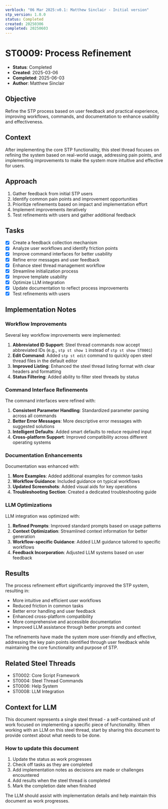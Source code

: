 ```yaml
---
verblock: "06 Mar 2025:v0.1: Matthew Sinclair - Initial version"
stp_version: 1.0.0
status: Completed
created: 20250306
completed: 20250603
---
```

# ST0009: Process Refinement

- **Status**: Completed
- **Created**: 2025-03-06
- **Completed**: 2025-06-03
- **Author**: Matthew Sinclair

## Objective

Refine the STP process based on user feedback and practical experience, improving workflows, commands, and documentation to enhance usability and effectiveness.

## Context

After implementing the core STP functionality, this steel thread focuses on refining the system based on real-world usage, addressing pain points, and implementing improvements to make the system more intuitive and effective for users.

## Approach

1. Gather feedback from initial STP users
2. Identify common pain points and improvement opportunities
3. Prioritize refinements based on impact and implementation effort
4. Implement improvements iteratively
5. Test refinements with users and gather additional feedback

## Tasks

- [x] Create a feedback collection mechanism
- [x] Analyze user workflows and identify friction points
- [x] Improve command interfaces for better usability
- [x] Refine error messages and user feedback
- [x] Enhance steel thread management workflow
- [x] Streamline initialization process
- [x] Improve template usability
- [x] Optimize LLM integration
- [x] Update documentation to reflect process improvements
- [x] Test refinements with users

## Implementation Notes

### Workflow Improvements

Several key workflow improvements were implemented:

1. **Abbreviated ID Support**: Steel thread commands now accept abbreviated IDs (e.g., `stp st show 1` instead of `stp st show ST0001`)
2. **Edit Command**: Added `stp st edit` command to quickly open steel thread files in the default editor
3. **Improved Listing**: Enhanced the steel thread listing format with clear headers and formatting
4. **Status Filtering**: Added ability to filter steel threads by status

### Command Interface Refinements

The command interfaces were refined with:

1. **Consistent Parameter Handling**: Standardized parameter parsing across all commands
2. **Better Error Messages**: More descriptive error messages with suggested solutions
3. **Intelligent Defaults**: Added smart defaults to reduce required input
4. **Cross-platform Support**: Improved compatibility across different operating systems

### Documentation Enhancements

Documentation was enhanced with:

1. **More Examples**: Added additional examples for common tasks
2. **Workflow Guidance**: Included guidance on typical workflows
3. **Updated Screenshots**: Added visual aids for key operations
4. **Troubleshooting Section**: Created a dedicated troubleshooting guide

### LLM Optimizations

LLM integration was optimized with:

1. **Refined Prompts**: Improved standard prompts based on usage patterns
2. **Context Optimization**: Streamlined context information for better generation
3. **Workflow-specific Guidance**: Added LLM guidance tailored to specific workflows
4. **Feedback Incorporation**: Adjusted LLM systems based on user feedback

## Results

The process refinement effort significantly improved the STP system, resulting in:

- More intuitive and efficient user workflows
- Reduced friction in common tasks
- Better error handling and user feedback
- Enhanced cross-platform compatibility
- More comprehensive and accessible documentation
- Improved LLM assistance through better prompts and context

The refinements have made the system more user-friendly and effective, addressing the key pain points identified through user feedback while maintaining the core functionality and purpose of STP.

## Related Steel Threads

- ST0002: Core Script Framework
- ST0004: Steel Thread Commands
- ST0006: Help System
- ST0008: LLM Integration

## Context for LLM

This document represents a single steel thread - a self-contained unit of work focused on implementing a specific piece of functionality. When working with an LLM on this steel thread, start by sharing this document to provide context about what needs to be done.

### How to update this document

1. Update the status as work progresses
2. Check off tasks as they are completed
3. Add implementation notes as decisions are made or challenges encountered
4. Add results when the steel thread is completed
5. Mark the completion date when finished

The LLM should assist with implementation details and help maintain this document as work progresses.
